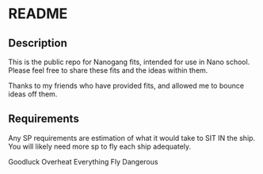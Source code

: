 # README

## Description
This is the public repo for Nanogang fits, intended for use in Nano school.
Please feel free to share these fits and the ideas within them.

Thanks to my friends who have provided fits, and allowed me to bounce ideas off them.

## Requirements
Any SP requirements are estimation of what it would take to SIT IN the ship.
You will likely need more sp to fly each ship adequately.

Goodluck
Overheat Everything
Fly Dangerous